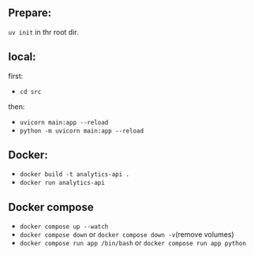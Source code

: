 ## Prepare:
`uv init` in thr root dir.

## local:
first:
- `cd src`

then:
- `uvicorn main:app --reload`
- `python -m uvicorn main:app --reload`

## Docker:
- `docker build -t analytics-api .`
- `docker run analytics-api`
 
## Docker compose
- `docker compose up --watch`
- `docker compose down` or `docker compose down -v`(remove volumes)
- `docker compose run app /bin/bash` or `docker compose run app python`